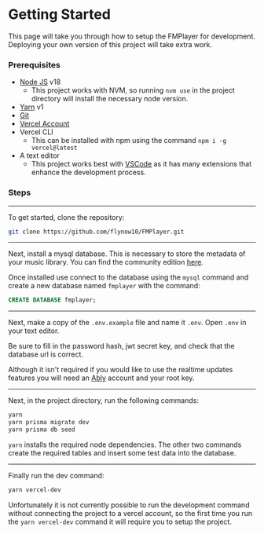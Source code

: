 # Getting Started

This page will take you through how to setup the FMPlayer for development. Deploying your own version of this project will take extra work.

### Prerequisites

- [Node JS](https://nodejs.org/en) v18
  - This project works with NVM, so running `nvm use` in the project directory will install the necessary node version.
- [Yarn](https://classic.yarnpkg.com/lang/en/) v1
- [Git](https://git-scm.com/)
- [Vercel Account](https://vercel.com/)
- Vercel CLI
  - This can be installed with npm using the command `npm i -g vercel@latest`
- A text editor
  - This project works best with [VSCode](https://code.visualstudio.com/) as it has many extensions that enhance the development process.

### Steps

---

To get started, clone the repository:

```sh
git clone https://github.com/flynow10/FMPlayer.git
```

---

Next, install a mysql database. This is necessary to store the metadata of your music library. You can find the community edition [here](https://www.mysql.com/products/community/).

Once installed use connect to the database using the `mysql` command and create a new database named `fmplayer` with the command:

```sql
CREATE DATABASE fmplayer;
```

---

Next, make a copy of the `.env.example` file and name it `.env`. Open `.env` in your text editor.

Be sure to fill in the password hash, jwt secret key, and check that the database url is correct.

Although it isn't required if you would like to use the realtime updates features you will need an [Ably](https://ably.com/) account and your root key.

---

Next, in the project directory, run the following commands:

```sh
yarn
yarn prisma migrate dev
yarn prisma db seed
```

`yarn` installs the required node dependencies.
The other two commands create the required tables and insert some test data into the database.

---

Finally run the dev command:

```sh
yarn vercel-dev
```

Unfortunately it is not currently possible to run the development command without connecting the project to a vercel account, so the first time you run the `yarn vercel-dev` command it will require you to setup the project.
